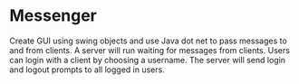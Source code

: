 # Messenger
Create GUI using swing objects and use Java dot net to pass messages to and from clients. A server will run waiting for messages from clients. Users can login with a client by choosing a username. The server will send login and logout prompts to all logged in users.
